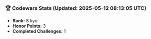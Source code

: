 ### 🏆 Codewars Stats (Updated: 2025-05-12 08:13:05 UTC)

- **Rank:** 8 kyu
- **Honor Points:** 3
- **Completed Challenges:** 1
